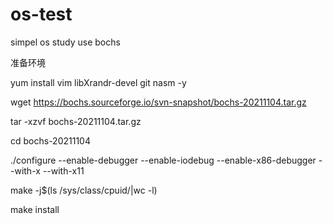 # os-test
simpel os study use bochs

准备环境

yum install vim libXrandr-devel git nasm -y

wget https://bochs.sourceforge.io/svn-snapshot/bochs-20211104.tar.gz

tar -xzvf bochs-20211104.tar.gz

cd bochs-20211104

./configure --enable-debugger --enable-iodebug --enable-x86-debugger --with-x --with-x11

make -j$(ls /sys/class/cpuid/|wc -l)

make install 


